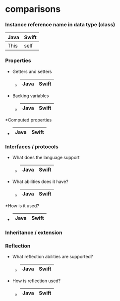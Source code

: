 # comparisons

### Instance reference name in data type (class)

Java | Swift
---- | -----
This | self

### Properties

* Getters and setters

  * Java | Swift
    ---- | -----
* Backing variables

  * Java | Swift
    ---- | -----
    
*Computed properties

  * Java | Swift
    ---- | -----
    
### Interfaces / protocols
* What does the language support

  * Java | Swift
    ---- | -----
    
* What abilities does it have?

  * Java | Swift
    ---- | -----

*How is it used?

  * Java | Swift
    ---- | -----
    
### Inheritance / extension

### Reflection

* What reflection abilities are supported?

  * Java | Swift
    ---- | -----

* How is reflection used?

  * Java | Swift
    ---- | -----

